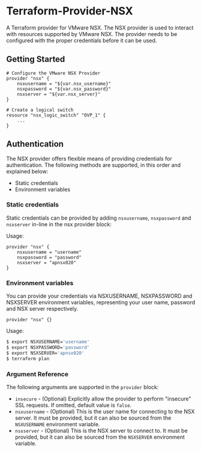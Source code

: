 # Terraform-Provider-NSX

A Terraform provider for VMware NSX.  The NSX provider is used to interact
with resources supported by VMware NSX.  The provider needs to be configured
with the proper credentials before it can be used.

## Getting Started

```terra
# Configure the VMware NSX Provider
provider "nsx" {
    nsxusername = "${var.nsx_username}"
    nsxpassword = "${var.nsx_password}"
    nsxserver = "${var.nsx_server}"
}

# Create a logical switch
resource "nsx_logic_switch" "OVP_1" {
    ...
}
```

## Authentication

The NSX provider offers flexible means of providing credentials for
authentication.  The following methods are supported, in this order and
explained below:

* Static credentials
* Environment variables

### Static credentials

Static credentials can be provided by adding `nsxusername`, `nsxpassword`
and `nsxserver` in-line in the nsx provider block:

Usage:

```terra
provider "nsx" {
    nsxusername = "username"
    nsxpassword = "password"
    nsxserver = "apnsx020"
}
```

### Environment variables

You can provide your credentials via NSXUSERNAME, NSXPASSWORD and NSXSERVER
environment variables, representing your user name, password and NSX server
respectively.

```terra
provider "nsx" {}
```

Usage:

```bash
$ export NSXUSERNAME='username'
$ export NSXPASSWORD='password'
$ export NSXSERVER='apnsx020'
$ terraform plan
```

### Argument Reference

The following arguments are supported in the `provider` block:

* `insecure` - (Optional) Explicitly allow the provider to perform "insecure"
SSL requests. If omitted, default value is `false`.
* `nsxusername` - (Optional) This is the user name for connecting to the NSX
server.  It must be provided, but it can also be sourced from the `NSXUSERNAME`
environment variable.
* `nsxserver` - (Optional) This is the NSX server to connect to.  It must be
provided, but it can also be sourced from the `NSXSERVER` environment variable.
